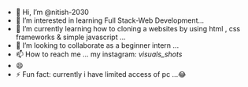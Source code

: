 - 👋 Hi, I’m @nitish-2030
- 👀 I’m interested in learning Full Stack-Web Development...
- 🌱 I’m currently learning how to cloning a websites by using html , css frameworks & simple javascript ...
- 💞️ I’m looking to collaborate as a beginner intern ...
- 📫 How to reach me  ... my instagram: _visuals_shots_
- 😄 
- ⚡ Fun fact: currently i have limited access of pc ...😂

<!---
nitish-2030/nitish-2030 is a ✨ special ✨ repository because its `README.md` (this file) appears on your GitHub profile.
You can click the Preview link to take a look at your changes.
--->
